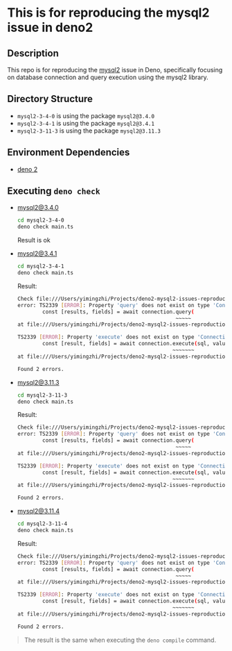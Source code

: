 # This is for reproducing the mysql2 issue in deno2

## Description

This repo is for reproducing the [mysql2](https://github.com/sidorares/node-mysql2) issue in Deno, specifically focusing on database connection and query execution using the mysql2 library.

## Directory Structure

- `mysql2-3-4-0` is using the package `mysql2@3.4.0`
- `mysql2-3-4-1` is using the package `mysql2@3.4.1`
- `mysql2-3-11-3` is using the package `mysql2@3.11.3`

## Environment Dependencies

- [deno 2](https://deno.com/)

## Executing `deno check`

- mysql2@3.4.0

    ``` sh
    cd mysql2-3-4-0
    deno check main.ts
    ```

    Result is ok

- mysql2@3.4.1

    ``` sh
    cd mysql2-3-4-1
    deno check main.ts
    ```

    Result:

    ``` sh
    Check file:///Users/yimingzhi/Projects/deno2-mysql2-issues-reproduction/mysql2-3-4-1/main.ts
    error: TS2339 [ERROR]: Property 'query' does not exist on type 'Connection'.
            const [results, fields] = await connection.query(
                                                       ~~~~~
    at file:///Users/yimingzhi/Projects/deno2-mysql2-issues-reproduction/Database.ts:14:56

    TS2339 [ERROR]: Property 'execute' does not exist on type 'Connection'.
            const [result, fields] = await connection.execute(sql, values);
                                                      ~~~~~~~
    at file:///Users/yimingzhi/Projects/deno2-mysql2-issues-reproduction/Database.ts:30:55

    Found 2 errors.
    ```

- mysql2@3.11.3

    ``` sh
    cd mysql2-3-11-3
    deno check main.ts
    ```

    Result:

    ``` sh
    Check file:///Users/yimingzhi/Projects/deno2-mysql2-issues-reproduction/mysql2-3-11-3/main.ts
    error: TS2339 [ERROR]: Property 'query' does not exist on type 'Connection'.
            const [results, fields] = await connection.query(
                                                       ~~~~~
    at file:///Users/yimingzhi/Projects/deno2-mysql2-issues-reproduction/Database.ts:14:56

    TS2339 [ERROR]: Property 'execute' does not exist on type 'Connection'.
            const [result, fields] = await connection.execute(sql, values);
                                                      ~~~~~~~
    at file:///Users/yimingzhi/Projects/deno2-mysql2-issues-reproduction/Database.ts:30:55

    Found 2 errors.
    ```

- mysql2@3.11.4

    ``` sh
    cd mysql2-3-11-4
    deno check main.ts
    ```

    Result:

    ``` sh
    Check file:///Users/yimingzhi/Projects/deno2-mysql2-issues-reproduction/mysql2-3-11-4/main.ts
    error: TS2339 [ERROR]: Property 'query' does not exist on type 'Connection'.
            const [results, fields] = await connection.query(
                                                       ~~~~~
    at file:///Users/yimingzhi/Projects/deno2-mysql2-issues-reproduction/Database.ts:14:56

    TS2339 [ERROR]: Property 'execute' does not exist on type 'Connection'.
            const [result, fields] = await connection.execute(sql, values);
                                                      ~~~~~~~
    at file:///Users/yimingzhi/Projects/deno2-mysql2-issues-reproduction/Database.ts:30:55

    Found 2 errors.
    ```

> The result is the same when executing the `deno compile` command.
